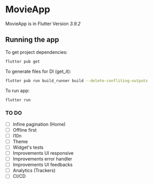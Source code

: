 # MovieApp

MovieApp is in Flutter Version *3.9.2*

## Running the app

To get project dependencies:

```bash
flutter pub get
```

To generate files for DI (get_it):

```bash
flutter pub run build_runner build --delete-confliting-outputs
```
To run app:

```bash
flutter run
```

### TO DO

- [ ] Infine pagination (Home)
- [ ] Offline first
- [ ] l10n
- [ ] Theme
- [ ] Widget's tests
- [ ] Improvements UI responsive
- [ ] Improvements error handler
- [ ] Improvements UI feedbacks
- [ ] Analytics (Trackers)
- [ ] CI/CD
